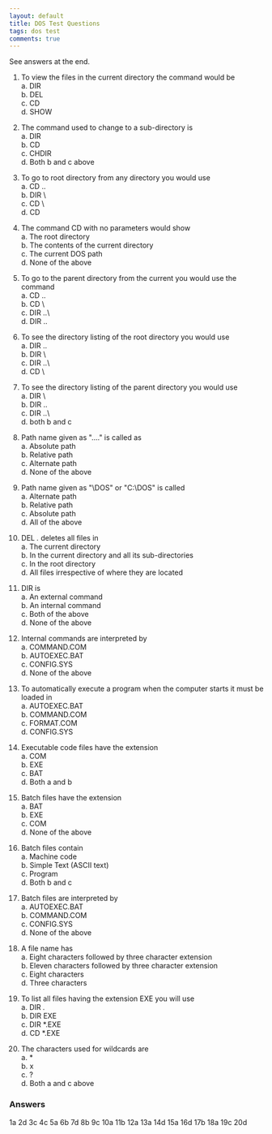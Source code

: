 ```yaml
---
layout: default
title: DOS Test Questions
tags: dos test
comments: true
---
```


See answers at the end.

1. To view the files in the current directory the command would be  
    a. DIR  
    b. DEL  
    c. CD  
    d. SHOW  

2. The command used to change to a sub-directory is  
    a. DIR  
    b. CD  
    c. CHDIR  
    d. Both b and c above  

3. To go to root directory from any directory you would use  
    a. CD ..  
    b. DIR \  
    c. CD \  
    d. CD  

4. The command CD with no parameters would show  
    a. The root directory  
    b. The contents of the current directory  
    c. The current DOS path  
    d. None of the above  

5. To go to the parent directory from the current you would use the command  
    a. CD ..  
    b. CD \  
    c. DIR ..\  
    d. DIR ..  

6. To see the directory listing of the root directory you would use  
    a. DIR ..  
    b. DIR \  
    c. DIR ..\  
    d. CD \  

7. To see the directory listing of the parent directory you would use  
    a. DIR \  
    b. DIR ..  
    c. DIR ..\  
    d. both b and c  

8. Path name given as "..\..\" is called as  
    a. Absolute path  
    b. Relative path  
    c. Alternate path  
    d. None of the above  

9. Path name given as "\DOS" or "C:\DOS" is called  
    a. Alternate path  
    b. Relative path  
    c. Absolute path  
    d. All of the above  

10. DEL *.* deletes all files in  
     a. The current directory  
     b. In the current directory and all its sub-directories  
     c. In the root directory  
     d. All files irrespective of where they are located  

11. DIR is  
     a. An external command  
     b. An internal command  
     c. Both of the above  
     d. None of the above  

12. Internal commands are interpreted by  
     a. COMMAND.COM  
     b. AUTOEXEC.BAT  
     c. CONFIG.SYS  
     d. None of the above  

13. To automatically execute a program when the computer starts it must be loaded in  
     a. AUTOEXEC.BAT  
     b. COMMAND.COM  
     c. FORMAT.COM  
     d. CONFIG.SYS  

14. Executable code files have the extension  
     a. COM  
     b. EXE  
     c. BAT  
     d. Both a and b  

15. Batch files have the extension  
     a. BAT  
     b. EXE  
     c. COM  
     d. None of the above  

16. Batch files contain  
     a. Machine code  
     b. Simple Text (ASCII text)  
     c. Program  
     d. Both b and c  

17. Batch files are interpreted by  
     a. AUTOEXEC.BAT  
     b. COMMAND.COM  
     c. CONFIG.SYS  
     d. None of the above  

18. A file name has  
     a. Eight characters followed by three character extension  
     b. Eleven characters followed by three character extension  
     c. Eight characters  
     d. Three characters  

19. To list all files having the extension EXE you will use  
     a. DIR *.*  
     b. DIR EXE  
     c. DIR *.EXE  
     d. CD *.EXE  

20. The characters used for wildcards are  
     a. *  
     b. x  
     c. ?  
     d. Both a and c above  

### Answers

1a 2d 3c 4c 5a 6b 7d 8b 9c 10a 11b 12a 13a 14d 15a 16d 17b 18a 19c 20d
